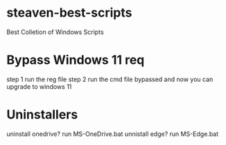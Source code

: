 # steaven-best-scripts
Best Colletion of Windows Scripts


# Bypass Windows 11 req
step 1 run the reg file
step 2 run the cmd file
bypassed and now you can upgrade to windows 11


# Uninstallers
uninstall onedrive? run MS-OneDrive.bat
unnistall edge? run MS-Edge.bat
